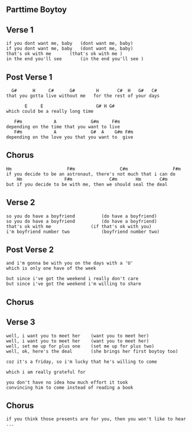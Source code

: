 ## Parttime Boytoy

## Verse 1

	if you dont want me, baby 	(dont want me, baby)
	if you dont want me, baby	(dont want me, baby)
	that's ok with me 		(that's ok with me )
	in the end you'll see 		(in the end you'll see )

## Post Verse 1

	  G#      H     C#      G#        H       C#  H   G#   C#
	that you gotta live without me   for the rest of your days

	       E     E                    G# H G#
	which could be a really long time

	   F#m            A             G#m     F#m
	depending on the time that you want to live
	   F#m            A             G#  A    G#m F#m
	depending on the love you that you want to  give

## Chorus

	Hm                     F#m                 C#m                 F#m
	if you decide to be an astronaut, there's not much that i can do
	    Hm                F#m              C#m       Hm       C#m
	but if you decide to be with me, then we should seal the deal


## Verse 2

	so you do have a boyfriend 			(do have a boyfriend)
	so you do have a boyfriend 			(do have a boyfriend)
	that's ok with me 				(if that's ok with you)
	i'm boyfriend number two			(boyfriend number two)

## Post Verse 2

	and i'm gonna be with you on the days with a 'U'
	which is only one have of the week

	but since i've got the weekend i really don't care
	but since i've got the weekend i'm willing to share

## Chorus

## Verse 3

	well, i want you to meet her	(want you to meet her)
	well, i want you to meet her	(want you to meet her)
	well, set me up for plus one	(set me up for plus two)
	well, ok, here's the deal		(she brings her first boytoy too)

	coz it's a friday, so i'm lucky that he's willing to come

	which i am really grateful for

	you don't have no idea how much effort it took
	convincing him to come instead of reading a book

## Chorus

	if you think those presents are for you, then you won't like to hear
	...

